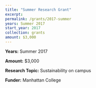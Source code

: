 ```yaml
---
title: "Summer Research Grant"
excerpt: 
permalink: /grants/2017-summer
years: Summer 2017
start_year: 2017
collection: grants
amount: $3,000
---
```


<!-- Google tag (gtag.js) -->
<script async src="https://www.googletagmanager.com/gtag/js?id=G-Q95WSVMDNZ"></script>
<script>
  window.dataLayer = window.dataLayer || [];
  function gtag(){dataLayer.push(arguments);}
  gtag('js', new Date());

  gtag('config', 'G-Q95WSVMDNZ');
</script>


**Years:** Summer 2017

**Amount:** $3,000

**Research Topic:** Sustainability on campus

**Funder:** Manhattan College
